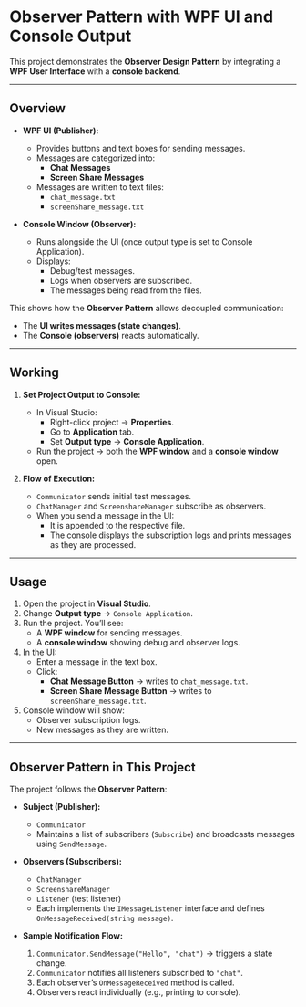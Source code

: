 # Observer Pattern with WPF UI and Console Output

This project demonstrates the **Observer Design Pattern** by integrating a **WPF User Interface** with a **console backend**.  

---

## Overview
- **WPF UI (Publisher):**
  - Provides buttons and text boxes for sending messages.
  - Messages are categorized into:
    - **Chat Messages**
    - **Screen Share Messages**
  - Messages are written to text files:
    - `chat_message.txt`
    - `screenShare_message.txt`

- **Console Window (Observer):**
  - Runs alongside the UI (once output type is set to Console Application).
  - Displays:
    - Debug/test messages.
    - Logs when observers are subscribed.
    - The messages being read from the files.

This shows how the **Observer Pattern** allows decoupled communication:  
- The **UI writes messages (state changes)**.  
- The **Console (observers)** reacts automatically.

---

## Working
1. **Set Project Output to Console:**
   - In Visual Studio:
     - Right-click project → **Properties**.
     - Go to **Application** tab.
     - Set **Output type** → **Console Application**.
   - Run the project → both the **WPF window** and a **console window** open.

2. **Flow of Execution:**
   - `Communicator` sends initial test messages.
   - `ChatManager` and `ScreenshareManager` subscribe as observers.
   - When you send a message in the UI:
     - It is appended to the respective file.
     - The console displays the subscription logs and prints messages as they are processed.

---

## Usage
1. Open the project in **Visual Studio**.
2. Change **Output type** → `Console Application`.
3. Run the project. You’ll see:
   - A **WPF window** for sending messages.
   - A **console window** showing debug and observer logs.
4. In the UI:
   - Enter a message in the text box.
   - Click:
     - **Chat Message Button** → writes to `chat_message.txt`.
     - **Screen Share Message Button** → writes to `screenShare_message.txt`.
5. Console window will show:
   - Observer subscription logs.
   - New messages as they are written.

---

## Observer Pattern in This Project

The project follows the **Observer Pattern**:

- **Subject (Publisher):**  
  - `Communicator`  
  - Maintains a list of subscribers (`Subscribe`) and broadcasts messages using `SendMessage`.

- **Observers (Subscribers):**  
  - `ChatManager`  
  - `ScreenshareManager`  
  - `Listener` (test listener)  
  - Each implements the `IMessageListener` interface and defines `OnMessageReceived(string message)`.

- **Sample Notification Flow:**  
  1. `Communicator.SendMessage("Hello", "chat")` → triggers a state change.  
  2. `Communicator` notifies all listeners subscribed to `"chat"`.  
  3. Each observer’s `OnMessageReceived` method is called.  
  4. Observers react individually (e.g., printing to console).

